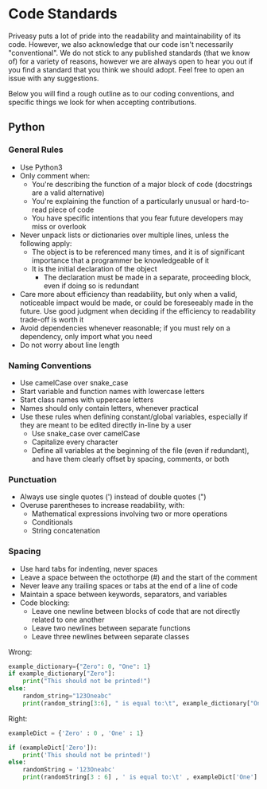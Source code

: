 # Code Standards

Priveasy puts a lot of pride into the readability and maintainability of its code. However, we also acknowledge that our code isn't necessarily "conventional". We do not stick to any published standards (that we know of) for a variety of reasons, however we are always open to hear you out if you find a standard that you think we should adopt. Feel free to open an issue with any suggestions.

Below you will find a rough outline as to our coding conventions, and specific things we look for when accepting contributions.

## Python

### General Rules

- Use Python3
- Only comment when:
  - You're describing the function of a major block of code (docstrings are a valid alternative)
  - You're explaining the function of a particularly unusual or hard-to-read piece of code
  - You have specific intentions that you fear future developers may miss or overlook
- Never unpack lists or dictionaries over multiple lines, unless the following apply:
  - The object is to be referenced many times, and it is of significant importance that a programmer be knowledgeable of it
  - It is the initial declaration of the object
    - The declaration must be made in a separate, proceeding block, even if doing so is redundant
- Care more about efficiency than readability, but only when a valid, noticeable impact would be made, or could be foreseeably made in the future. Use good judgment when deciding if the efficiency to readability trade-off is worth it
- Avoid dependencies whenever reasonable; if you must rely on a dependency, only import what you need
- Do not worry about line length

### Naming Conventions

- Use camelCase over snake_case
- Start variable and function names with lowercase letters
- Start class names with uppercase letters
- Names should only contain letters, whenever practical
- Use these rules when defining constant/global variables, especially if they are meant to be edited directly in-line by a user
  - Use snake_case over camelCase
  - Capitalize every character
  - Define all variables at the beginning of the file (even if redundant), and have them clearly offset by spacing, comments, or both

### Punctuation

- Always use single quotes (') instead of double quotes (")
- Overuse parentheses to increase readability, with:
  - Mathematical expressions involving two or more operations
  - Conditionals
  - String concatenation

### Spacing

- Use hard tabs for indenting, never spaces
- Leave a space between the octothorpe (#) and the start of the comment
- Never leave any trailing spaces or tabs at the end of a line of code
- Maintain a space between keywords, separators, and variables
- Code blocking:
  - Leave one newline between blocks of code that are not directly related to one another
  - Leave two newlines between separate functions
  - Leave three newlines between separate classes

Wrong:

```python
example_dictionary={"Zero": 0, "One": 1}
if example_dictionary["Zero"]:
    print("This should not be printed!")
else:
    random_string="123Oneabc"
    print(random_string[3:6], " is equal to:\t", example_dictionary["One"], sep="")
```

Right:

```python
exampleDict = {'Zero' : 0 , 'One' : 1}

if (exampleDict['Zero']):
	print('This should not be printed!')
else:
	randomString = '123Oneabc'
	print(randomString[3 : 6] , ' is equal to:\t' , exampleDict['One'] , sep = '')
```

